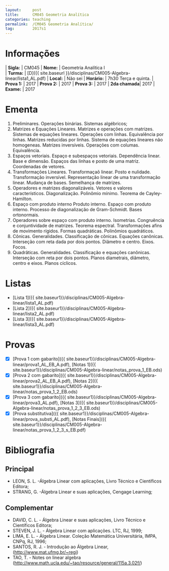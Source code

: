 ```yaml
---
layout:     post
title:      CM045 Geometria Analítica
categories: teaching
permalink:  /CM045 Geometria Analítica/
tag:        2017s1
---
```


# Informações

  | **Sigla:**   | CM045
  | **Nome:**    | Geometria Analítica I  
  | **Turma:**   | [D]({{ site.baseurl }}/disciplinas/CM005-Algebra-linear/lista1_AL.pdf)
  | **Local:**   | Não sei 
  | **Horário:** | 7h30 Terça e quinta. 
  | **Prova 1:** | 2017
  | **Prova 2:** | 2017
  | **Prova 3:** | 2017
  | **2da chamada**| 2017
  | **Exame:**   | 2017

# Ementa
 
 1. Preliminares. Operações binárias. Sistemas algébricos;
 2. Matrizes e Equações Lineares. Matrizes e operações com matrizes. 
    Sistemas de equações lineares. Operações com linhas. Equivalência por linhas. Matrizes reducidas por
    linhas. Sistema de equações lineares não homogeneas. Matrizes inversíveis. Operações
    com columas. Equivalência.
 3. Espaços vetoriais. Espaço e subespaços vetoriais. Dependência linear. Base e dimensão.
   Espaços das linhas e posto de uma matriz. Coordenadas de vetores.
 4. Transformações Lineares. Transformaçaõ linear. Posto e nulidade. Transformação
   inversível. Representação linear de uma transformação linear. Mudança de bases. Semelhança de matrizes.
 5. Operadores e matrizes diagonalizáveis. Vetores e valores característicos. 
   Diagonalização. Polinômio mínimo. Teorema de Cayley-Hamilton.
 6. Espaço com produto interno Produto interno. Espaço com produto interno. Processo
   de diagonalização de Gram-Schmidt. Bases ortonormais.
 7. Operadores sobre espaço com produto interno. Isometrias. 
   Congruência e conjuntividade de matrizes. Teorema espectral. Transformações afins de movimento rígidos.
   Formas quadráticas. Polinômios quadráticos.
 8. Cônicas. Generalidades. Classificação de cônicas. Equações canônicas. 
   Interseção com reta dada por dois pontos. Diâmetro e centro. Eixos. Focos.
 9. Quadrâticas. Generalidades. Classificação e equações canônicas. Interseção com reta
   por dois pontos. Planos diametrais, diâmetro, centro e eixos. Planos cíclicos.

# Listas

  - [Lista 1]({{ site.baseur1}}/disciplinas/CM005-Algebra-linear/lista1_AL.pdf)
  - [Lista 2]({{ site.baseur1}}/disciplinas/CM005-Algebra-linear/lista2_AL.pdf)
  - [Lista 3]({{ site.baseur1}}/disciplinas/CM005-Algebra-linear/lista3_AL.pdf)

# Provas

  - [x] [Prova 1 com gabarito]({{ site.baseur1}}/disciplinas/CM005-Algebra-linear/prova1_AL_EB_A.pdf), 
      [Notas 1]({{ site.baseur1}}/disciplinas/CM005-Algebra-linear/notas_prova_1_EB.ods)
  - [x] [Prova 2 com gabarito]({{ site.baseur1}}/disciplinas/CM005-Algebra-linear/prova2_AL_EB_A.pdf), [Notas 2]({{ site.baseur1}}/disciplinas/CM005-Algebra-linear/notas_prova_1_2_EB.ods)
  - [x] [Prova 3 com gabarito]({{ site.baseur1}}/disciplinas/CM005-Algebra-linear/prova3_AL.pdf), [Notas 3]({{ site.baseur1}}/disciplinas/CM005-Algebra-linear/notas_prova_1_2_3_EB.ods)
  - [x] [Prova substitutiva]({{ site.baseur1}}/disciplinas/CM005-Algebra-linear/prova_substi_AL.pdf), [Notas Finais]({{ site.baseur1}}/disciplinas/CM005-Algebra-linear/notas_prova_1_2_3_s_EB.pdf)
 
# Bibliografia

## Principal
 
- LEON, S. L. -Álgebra Linear com aplicações, Livro Técnico e Científicos Editora;
- STRANG, G. -Álgebra Linear e suas aplicações, Cengage Learning;

## Complementar

- DAVID, C. L. - Álgebra Linear e suas aplicações, Livro Técnico e Científicos Editora;
- STEVEN, J. L. - Álgebra Linear com aplicações. LTC, RJ, 1999;
- LIMA, E. L. - Álgebra Linear. Coleção Matemática Universitária, IMPA, CNPq, RJ, 1996;
- SANTOS, R. J. - Introdução ao Álgebra Linear, (http://www.mat.ufmg.br/~regi)
- TAO, T. - Notes on linear algebra (http://www.math.ucla.edu/~tao/resource/general/115a.3.02f/)
